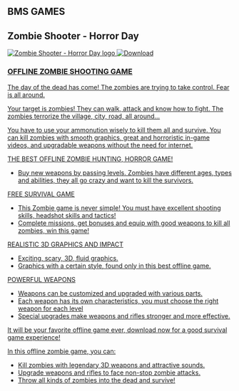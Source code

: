 ## BMS GAMES


<h2>Zombie Shooter - Horror Day</h2>


<a href="https://play.google.com/store/apps/details?id=com.bmsgames.Zombiehunter"><img src="https://play-lh.googleusercontent.com/5Sww4v5BmfACfz7bZ_bCAH8MtnHNxDsYC_IkULM25YJaFMmxalBRkC4LkHaxfJKuP5w=s180-rw" alt="Zombie Shooter - Horror Day logo"> <img src="https://lh3.googleusercontent.com/qF9r3ZjtgG-qyHdmjecArtKiulz1gmwL_xl9R3_fzk6igSeoN0wYbJSKEX5d_fxJRwYZJpHbqcLB3i9atl-9dOfUl9an7U43TfZ9PtQ=s0" alt="Download" />


<h3>OFFLINE ZOMBIE SHOOTING GAME</h3>


<p>The day of the dead has come! The zombies are trying to take control. Fear is all around.</p>
<p>Your target is zombies! They can walk, attack and know how to fight. The zombies terrorize the village, city, road, all around… </p>
<p>You have to use your ammonution wisely to kill them all and survive. You can kill zombies with smooth graphics, great and horroristic in-game videos, and upgradable weapons without the need for internet.</p>

THE BEST OFFLINE ZOMBIE HUNTING, HORROR GAME!
- Buy new weapons by passing levels.
Zombies have different ages, types and abilities, they all go crazy and want to kill the survivors.

FREE SURVIVAL GAME
- This Zombie game is never simple! You must have excellent shooting skills, headshot skills and tactics!
- Complete missions, get bonuses and equip with good weapons to kill all zombies, win this game!

REALISTIC 3D GRAPHICS AND IMPACT
- Exciting, scary, 3D, fluid graphics.
- Graphics with a certain style, found only in this best offline game.

POWERFUL WEAPONS
- Weapons can be customized and upgraded with various parts.
- Each weapon has its own characteristics, you must choose the right weapon for each level
- Special upgrades make weapons and rifles stronger and more effective.


It will be your favorite offline game ever, download now for a good survival game experience!

In this offline zombie game, you can:
- Kill zombies with legendary 3D weapons and attractive sounds.
- Upgrade weapons and rifles to face non-stop zombie attacks.
- Throw all kinds of zombies into the dead and survive!
